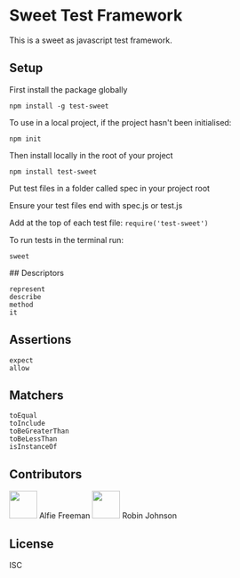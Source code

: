 # Sweet Test Framework

This is a sweet as javascript test framework.

## Setup
First install the package globally
```
npm install -g test-sweet
```
To use in a local project, if the project hasn't been initialised:
```
npm init
```
Then install locally in the root of your project
```
npm install test-sweet
```
Put test files in a folder called spec in your project root

Ensure your test files end with spec.js or test.js

Add at the top of each test file: ```require('test-sweet') ```

To run tests in the terminal run:
```
sweet
```

## Descriptors
```
represent
describe
method
it
```

## Assertions
```
expect
allow
```

## Matchers
```
toEqual
toInclude
toBeGreaterThan
toBeLessThan
isInstanceOf
```

## Contributors
<img src="https://avatars2.githubusercontent.com/u/40716695?s=400&u=2995577c59d4e99096a74613d629e89bff104cee&v=4" width="50px;"/> Alfie Freeman </img>
<img src="https://avatars3.githubusercontent.com/u/36574210?s=400&v=4" width="50px;"/> Robin Johnson </img>


## License
ISC
